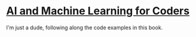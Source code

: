 # [AI and Machine Learning for Coders](https://www.oreilly.com/library/view/ai-and-machine/9781492078180/)

I'm just a dude, following along the code examples in this book.
